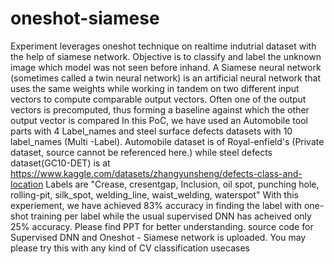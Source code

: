 # oneshot-siamese
Experiment leverages oneshot technique on realtime indutrial dataset with the help of siamese network. Objective is to classify and label the unknown image which model was not seen before inhand.
A Siamese neural network (sometimes called a twin neural network) is an artificial neural network that uses the same weights while working in tandem on two different input vectors to compute comparable output vectors. Often one of the output vectors is precomputed, thus forming a baseline against which the other output vector is compared
In this PoC, we have used an Automobile tool parts with 4 Label_names and steel surface defects datasets with 10 label_names (Multi -Label).
Automobile dataset is of Royal-enfield's (Private dataset, source cannot be referenced here.) while steel defects dataset(GC10-DET) is at https://www.kaggle.com/datasets/zhangyunsheng/defects-class-and-location
Labels are "Crease, cresentgap, Inclusion, oil spot, punching hole, rolling-pit, silk_spot, welding_line, waist_welding, waterspot"
With this experiement, we have achieved 83% accuracy in finding the label with one-shot training per label while the usual supervised DNN has acheived only 25% accuracy.
Please find PPT for better understanding.
source code for Supervised DNN and Oneshot - Siamese network is uploaded.
You may please try this with any kind of CV classification usecases
